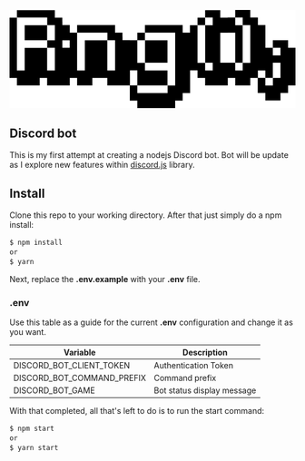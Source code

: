 ![](logo/logo_typography.png)

## Discord bot

This is my first attempt at creating a nodejs Discord bot. Bot will be update as I explore new features within [discord.js](https://discord.js.org/#/) library.

## Install

Clone this repo to your working directory. After that just simply do a npm install:

```sh
$ npm install
or
$ yarn
```

Next, replace the **.env.example** with your **.env** file.

### .env

Use this table as a guide for the current **.env** configuration and change it as you want.

| Variable                   | Description                |
| -------------------------- | -------------------------- |
| DISCORD_BOT_CLIENT_TOKEN   | Authentication Token       |
| DISCORD_BOT_COMMAND_PREFIX | Command prefix             |
| DISCORD_BOT_GAME           | Bot status display message |

With that completed, all that's left to do is to run the start command:

```sh
$ npm start
or
$ yarn start
```
